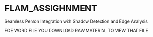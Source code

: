 # FLAM_ASSIGHNMENT
Seamless Person Integration with Shadow Detection and Edge Analysis


FOE WORD FILE YOU DOWNLOAD RAW MATERIAL TO VIEW THAT FILE 
